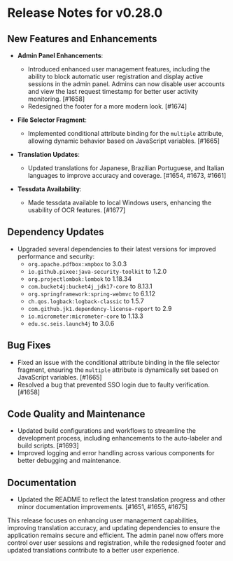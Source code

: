 # Release Notes for v0.28.0

## New Features and Enhancements
- **Admin Panel Enhancements**: 
  - Introduced enhanced user management features, including the ability to block automatic user registration and display active sessions in the admin panel. Admins can now disable user accounts and view the last request timestamp for better user activity monitoring. [#1658]
  - Redesigned the footer for a more modern look. [#1674]

- **File Selector Fragment**: 
  - Implemented conditional attribute binding for the `multiple` attribute, allowing dynamic behavior based on JavaScript variables. [#1665]

- **Translation Updates**:
  - Updated translations for Japanese, Brazilian Portuguese, and Italian languages to improve accuracy and coverage. [#1654, #1673, #1661]

- **Tessdata Availability**: 
  - Made tessdata available to local Windows users, enhancing the usability of OCR features. [#1677]

## Dependency Updates
- Upgraded several dependencies to their latest versions for improved performance and security:
  - `org.apache.pdfbox:xmpbox` to 3.0.3
  - `io.github.pixee:java-security-toolkit` to 1.2.0
  - `org.projectlombok:lombok` to 1.18.34
  - `com.bucket4j:bucket4j_jdk17-core` to 8.13.1
  - `org.springframework:spring-webmvc` to 6.1.12
  - `ch.qos.logback:logback-classic` to 1.5.7
  - `com.github.jk1.dependency-license-report` to 2.9
  - `io.micrometer:micrometer-core` to 1.13.3
  - `edu.sc.seis.launch4j` to 3.0.6

## Bug Fixes
- Fixed an issue with the conditional attribute binding in the file selector fragment, ensuring the `multiple` attribute is dynamically set based on JavaScript variables. [#1665]
- Resolved a bug that prevented SSO login due to faulty verification. [#1658]

## Code Quality and Maintenance
- Updated build configurations and workflows to streamline the development process, including enhancements to the auto-labeler and build scripts. [#1693]
- Improved logging and error handling across various components for better debugging and maintenance.

## Documentation
- Updated the README to reflect the latest translation progress and other minor documentation improvements. [#1651, #1655, #1675]

This release focuses on enhancing user management capabilities, improving translation accuracy, and updating dependencies to ensure the application remains secure and efficient. The admin panel now offers more control over user sessions and registration, while the redesigned footer and updated translations contribute to a better user experience.